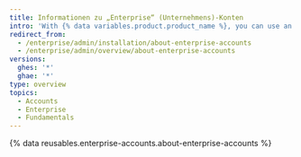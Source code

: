 ```yaml
---
title: Informationen zu „Enterprise“ (Unternehmens)-Konten
intro: 'With {% data variables.product.product_name %}, you can use an enterprise account to give administrators a single point of visibility and management.'
redirect_from:
  - /enterprise/admin/installation/about-enterprise-accounts
  - /enterprise/admin/overview/about-enterprise-accounts
versions:
  ghes: '*'
  ghae: '*'
type: overview
topics:
  - Accounts
  - Enterprise
  - Fundamentals
---
```


{% data reusables.enterprise-accounts.about-enterprise-accounts %}
